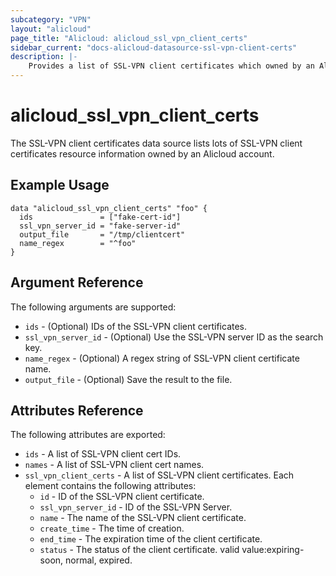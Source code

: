 ```yaml
---
subcategory: "VPN"
layout: "alicloud"
page_title: "Alicloud: alicloud_ssl_vpn_client_certs"
sidebar_current: "docs-alicloud-datasource-ssl-vpn-client-certs"
description: |-
    Provides a list of SSL-VPN client certificates which owned by an Alicloud account.
---
```


# alicloud\_ssl_vpn_client_certs

The SSL-VPN client certificates data source lists lots of SSL-VPN client certificates resource information owned by an Alicloud account.

## Example Usage

```
data "alicloud_ssl_vpn_client_certs" "foo" {
  ids               = ["fake-cert-id"]
  ssl_vpn_server_id = "fake-server-id"
  output_file       = "/tmp/clientcert"
  name_regex        = "^foo"
}
```

## Argument Reference

The following arguments are supported:

* `ids` - (Optional) IDs of the SSL-VPN client certificates.
* `ssl_vpn_server_id` - (Optional) Use the SSL-VPN server ID as the search key.
* `name_regex` - (Optional) A regex string of SSL-VPN client certificate name.
* `output_file` - (Optional) Save the result to the file.

## Attributes Reference

The following attributes are exported:

* `ids` - A list of SSL-VPN client cert IDs.
* `names` - A list of SSL-VPN client cert names.
* `ssl_vpn_client_certs` - A list of SSL-VPN client certificates. Each element contains the following attributes:
  * `id` - ID of the SSL-VPN client certificate.
  * `ssl_vpn_server_id` - ID of the SSL-VPN Server.
  * `name` - The name of the SSL-VPN client certificate.
  * `create_time` - The time of creation.
  * `end_time` - The expiration time of the client certificate.
  * `status` - The status of the client certificate. valid value:expiring-soon, normal, expired.
